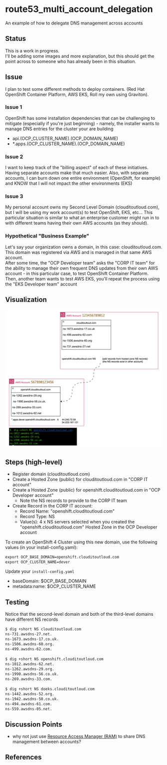 # route53_multi_account_delegation
An example of how to delegate DNS management across accounts

## Status
This is a work in progress.  
I'll be adding some images and more explanation, but this should get the point across to someone who has already been in this situation.

## Issue
I plan to test some different methods to deploy containers.  (Red Hat OpenShift Container Platform, AWS EKS, Roll my own using Graviton).  

### Issue 1
OpenShift has some installation dependencies that can be challenging to mitigate (especially if you're just beginning) - namely, the installer wants to manage DNS entries for the cluster your are building 

*  api.(OCP_CLUSTER_NAME).(OCP_DOMAIN_NAME) 
*  *.apps.(OCP_CLUSTER_NAME).(OCP_DOMAIN_NAME)

### Issue 2
I want to keep track of the "billing aspect" of each of these initiatives.  Having separate accounts make that much easier.  Also, with separate accounts, I can burn down one entire environment (OpenShift, for example)  and KNOW that I will not impact the other environments (EKS)

###  Issue 3
My personal account owns my Second Level Domain (clouditoutloud.com), but I will be using my work account(s) to test OpenShift, EKS, etc...
This particular situation is similar to what an enterprise customer might run in to with different teams having their own AWS accounts (as they should).

### Hypothetical "Business Example"
Let's say your organization owns a domain, in this case: clouditoutloud.com.  This domain was registered via AWS and is managed in that same AWS account.  
After some time, the "OCP Developer team" asks the "CORP IT team" for the ability to manage their own frequent DNS updates from their own AWS account - in this particular case, to test OpenShift Container Platform.  
Then, another team wants to test AWS EKS, you'll repeat the process using the "EKS Developer team" account

## Visualization
![HostedZone-Overview](Images/HostedZone-Overview.png)

## Steps (high-level)
* Register domain (clouditoutloud.com)
* Create a Hosted Zone (public) for clouditoutloud.com in "CORP IT account"
* Create a Hosted Zone (public) for openshift.clouditoutloud.com in "OCP Developer account"
  *  Note the NS records to provide to the CORP IT team
* Create Record in the CORP IT account:
  *  Record Name:  "openshift.clouditoutloud.com"
  *  Record Type:  NS
  *  Value(s):  4 x NS servers selected when you created the "openshift.clouditoutloud.com" Hosted Zone in the OCP Developer account

To create an OpenShift 4 Cluster using this new domain, use the following values (in your install-config.yaml):
```
export OCP_BASE_DOMAIN=openshift.clouditoutloud.com
export OCP_CLUSTER_NAME=dever
```

Update your `install-config.yaml`
  * baseDomain: $OCP_BASE_DOMAIN
  * metadata:name: $OCP_CLUSTER_NAME

## Testing
Notice that the second-level domain and both of the third-level domains have different NS records
```
$ dig +short NS clouditoutloud.com
ns-731.awsdns-27.net.
ns-1673.awsdns-17.co.uk.
ns-1506.awsdns-60.org.
ns-499.awsdns-62.com.

$ dig +short NS openshift.clouditoutloud.com
ns-1012.awsdns-62.net.
ns-1262.awsdns-29.org.
ns-1990.awsdns-56.co.uk.
ns-269.awsdns-33.com.

$ dig +short NS doeks.clouditoutloud.com
ns-1442.awsdns-52.org.
ns-1942.awsdns-50.co.uk.
ns-494.awsdns-61.com.
ns-559.awsdns-05.net.
```

## Discussion Points
* why not just use [Resource Access Manager (RAM)](https://aws.amazon.com/ram/) to share DNS management between accounts?

## References

